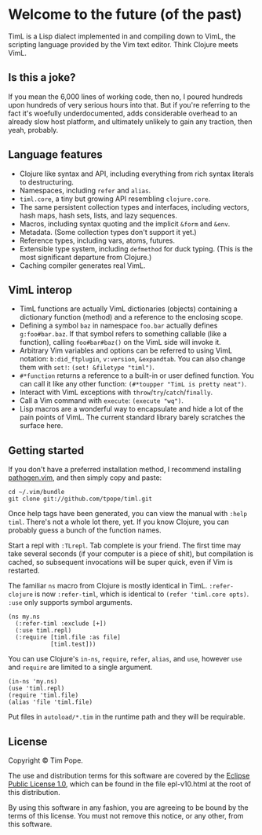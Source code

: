 # Welcome to the future (of the past)

TimL is a Lisp dialect implemented in and compiling down to VimL, the
scripting language provided by the Vim text editor.  Think Clojure meets VimL.

## Is this a joke?

If you mean the 6,000 lines of working code, then no, I poured hundreds upon
hundreds of very serious hours into that.  But if you're referring to the fact
it's woefully underdocumented, adds considerable overhead to an already slow
host platform, and ultimately unlikely to gain any traction, then yeah,
probably.

## Language features

* Clojure like syntax and API, including everything from rich syntax literals
  to destructuring.
* Namespaces, including `refer` and `alias`.
* `timl.core`, a tiny but growing API resembling `clojure.core`.
* The same persistent collection types and interfaces, including vectors, hash
  maps, hash sets, lists, and lazy sequences.
* Macros, including syntax quoting and the implicit `&form` and `&env`.
* Metadata.  (Some collection types don't support it yet.)
* Reference types, including vars, atoms, futures.
* Extensible type system, including `defmethod` for duck typing.  (This is the
  most significant departure from Clojure.)
* Caching compiler generates real VimL.

## VimL interop

* TimL functions are actually VimL dictionaries (objects) containing a
  dictionary function (method) and a reference to the enclosing scope.
* Defining a symbol `baz` in namespace `foo.bar` actually defines
  `g:foo#bar.baz`.  If that symbol refers to something callable (like a
  function), calling `foo#bar#baz()` on the VimL side will invoke it.
* Arbitrary Vim variables and options can be referred to using VimL notation:
  `b:did_ftplugin`, `v:version`, `&expandtab`. You can also change them with
  `set!`: `(set! &filetype "timl")`.
* `#*function` returns a reference to a built-in or user defined function.
  You can call it like any other function: `(#*toupper "TimL is pretty neat")`.
* Interact with VimL exceptions with `throw`/`try`/`catch`/`finally`.
* Call a Vim command with `execute`: `(execute "wq")`.
* Lisp macros are a wonderful way to encapsulate and hide a lot of the pain
  points of VimL.  The current standard library barely scratches the surface
  here.

## Getting started

If you don't have a preferred installation method, I recommend
installing [pathogen.vim](https://github.com/tpope/vim-pathogen), and
then simply copy and paste:

    cd ~/.vim/bundle
    git clone git://github.com/tpope/timl.git

Once help tags have been generated, you can view the manual with `:help timl`.
There's not a whole lot there, yet.  If you know Clojure, you can probably
guess a bunch of the function names.

Start a repl with `:TLrepl`.  Tab complete is your friend.  The first time may
take several seconds (if your computer is a piece of shit), but compilation is
cached, so subsequent invocations will be super quick, even if Vim is
restarted.

The familiar `ns` macro from Clojure is mostly identical in TimL. 
`:refer-clojure` is now `:refer-timl`, which is identical to 
`(refer 'timl.core opts)`. `:use` only supports symbol arguments.

    (ns my.ns
      (:refer-timl :exclude [+])
      (:use timl.repl)
      (:require [timl.file :as file]
                [timl.test]))

You can use Clojure's `in-ns`, `require`, `refer`, `alias`, and `use`,
however `use` and `require` are limited to a single argument.

    (in-ns 'my.ns)
    (use 'timl.repl)
    (require 'timl.file)
    (alias 'file 'timl.file)

Put files in `autoload/*.tim` in the runtime path and they will be requirable.

## License

Copyright © Tim Pope.

The use and distribution terms for this software are covered by the [Eclipse
Public License 1.0](http://opensource.org/licenses/eclipse-1.0.php), which can
be found in the file epl-v10.html at the root of this distribution.

By using this software in any fashion, you are agreeing to be bound by the
terms of this license.  You must not remove this notice, or any other, from
this software.
